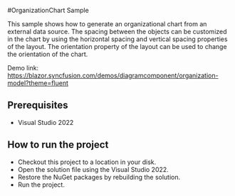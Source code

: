 #OrganizationChart Sample

This sample shows how to generate an organizational chart from an external data source. The spacing between the objects can be customized in the chart by using the horizontal spacing and vertical spacing properties of the layout. The orientation property of the layout can be used to change the orientation of the chart.

Demo link:
https://blazor.syncfusion.com/demos/diagramcomponent/organization-model?theme=fluent

## Prerequisites

* Visual Studio 2022

## How to run the project

* Checkout this project to a location in your disk.
* Open the solution file using the Visual Studio 2022.
* Restore the NuGet packages by rebuilding the solution.
* Run the project.
